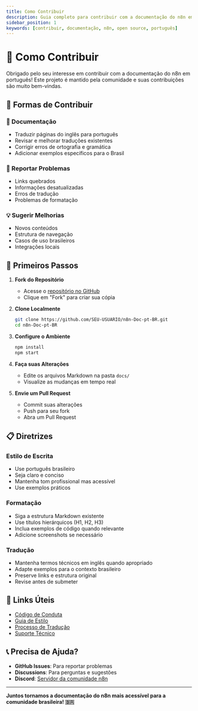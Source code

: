 ```yaml
---
title: Como Contribuir
description: Guia completo para contribuir com a documentação do n8n em português
sidebar_position: 1
keywords: [contribuir, documentação, n8n, open source, português]
---
```


# 🤝 Como Contribuir

Obrigado pelo seu interesse em contribuir com a documentação do n8n em português! Este projeto é mantido pela comunidade e suas contribuições são muito bem-vindas.

## 🎯 Formas de Contribuir

### 📝 Documentação
- Traduzir páginas do inglês para português
- Revisar e melhorar traduções existentes
- Corrigir erros de ortografia e gramática
- Adicionar exemplos específicos para o Brasil

### 🐛 Reportar Problemas
- Links quebrados
- Informações desatualizadas
- Erros de tradução
- Problemas de formatação

### 💡 Sugerir Melhorias
- Novos conteúdos
- Estrutura de navegação
- Casos de uso brasileiros
- Integrações locais

## 🚀 Primeiros Passos

1. **Fork do Repositório**
   - Acesse o [repositório no GitHub](https://github.com/tatyquebralayout/n8n-Doc-pt-BR)
   - Clique em "Fork" para criar sua cópia

2. **Clone Localmente**
   ```bash
   git clone https://github.com/SEU-USUARIO/n8n-Doc-pt-BR.git
   cd n8n-Doc-pt-BR
   ```

3. **Configure o Ambiente**
   ```bash
   npm install
   npm start
   ```

4. **Faça suas Alterações**
   - Edite os arquivos Markdown na pasta `docs/`
   - Visualize as mudanças em tempo real

5. **Envie um Pull Request**
   - Commit suas alterações
   - Push para seu fork
   - Abra um Pull Request

## 📋 Diretrizes

### Estilo de Escrita
- Use português brasileiro
- Seja claro e conciso
- Mantenha tom profissional mas acessível
- Use exemplos práticos

### Formatação
- Siga a estrutura Markdown existente
- Use títulos hierárquicos (H1, H2, H3)
- Inclua exemplos de código quando relevante
- Adicione screenshots se necessário

### Tradução
- Mantenha termos técnicos em inglês quando apropriado
- Adapte exemplos para o contexto brasileiro
- Preserve links e estrutura original
- Revise antes de submeter

## 🔗 Links Úteis

- [Código de Conduta](./codigo-conduta.md)
- [Guia de Estilo](./esta-documentacao/03-padroes-e-estilo/index.md)
- [Processo de Tradução](./esta-documentacao/04-traducao-e-localizacao/index.md)
- [Suporte Técnico](./esta-documentacao/06-suporte-e-duvidas/index.md)

## 📞 Precisa de Ajuda?

- **GitHub Issues**: Para reportar problemas
- **Discussions**: Para perguntas e sugestões
- **Discord**: [Servidor da comunidade n8n](https://discord.gg/n8n)

---

**Juntos tornamos a documentação do n8n mais acessível para a comunidade brasileira! 🇧🇷**